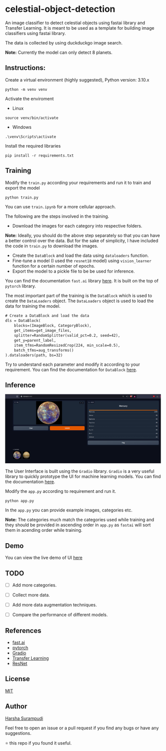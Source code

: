 # celestial-object-detection
An image classifier to detect celestial objects using fastai library and Transfer Learning. It is meant to be used as a template for building image classifiers using fastai library.

The data is collected by using duckduckgo image search.

**Note:** Currently the model can only detect 8 planets.


## Instructions:

Create a virtual environment (highly suggested), Python version: 3.10.x
```
python -m venv venv
```
Activate the enviroment
- Linux
```
source venv/bin/activate
```
- Windows
```
.\venv\Scripts\activate
```
Install the required libraries
```
pip install -r requirements.txt
```

## Training

Modify the `train.py` according your requirements and run it to train and export the model
```
python train.py
```
You can use `train.ipynb` for a more cellular approach.

The following are the steps involved in the training.

- Download the images for each category into respective folders.

**Note:** Ideally, you should do the above step separately so that you can have a better control over the data. But for the sake of simplicity, I have included the code in `train.py` to download the images.
- Create the `DataBlock` and load the data using `dataloaders` function.
- Fine-tune a model (I used the `resnet18` model) using `vision_learner` function for a certain number of epochs.
- Export the model to a pickle file to be be used for inference.

You can find the documentation `fast.ai` library [here](https://docs.fast.ai/). It is built on the top of `pytorch` library.

The most important part of the training is the `DataBlock` which is used to create the `DataLoaders` object. The `DataLoaders` object is used to load the data for training the model.

```
# Create a DataBlock and load the data
dls = DataBlock(
    blocks=(ImageBlock, CategoryBlock), 
    get_items=get_image_files, 
    splitter=RandomSplitter(valid_pct=0.2, seed=42),
    get_y=parent_label,
    item_tfms=RandomResizedCrop(224, min_scale=0.5),
    batch_tfms=aug_transforms()
).dataloaders(path, bs=32)
```
Try to understand each parameter and modify it according to your requirement. You can find the documentation for `DataBlock` [here](https://docs.fast.ai/data.block.html).

## Inference

![Screenshot 1](/demo.png)

The User Interface is built using the `Gradio` library. `Gradio` is a very useful library to quickly prototype the UI for machine learning models. You can find the documentation [here](https://gradio.app/docs/).

Modify the `app.py` according to requirement and run it.

```
python app.py
```

In the `app.py` you can provide example images, categories etc. 

**Note:** The categories much match the categories used while training and they should be provided in ascending order in `app.py` as `fastai` will sort them in acending order while training.



## Demo

You can view the live demo of UI [here](https://huggingface.co/spaces/harshasurampudi/Which_Planet)

## TODO

- [ ] Add more categories.
- [ ] Collect more data.
- [ ] Add more data augmentation techniques.
- [ ] Compare the performance of different models.


## References

- [fast.ai](https://docs.fast.ai/)
- [pytorch](https://pytorch.org/docs/stable/index.html)
- [Gradio](https://gradio.app/docs/)
- [Transfer Learning](https://en.wikipedia.org/wiki/Transfer_learning)
- [ResNet](https://en.wikipedia.org/wiki/Residual_neural_network)

## License

[MIT](https://choosealicense.com/licenses/mit/)

## Author

[Harsha Surampudi](https://github.com/HarshaSurampudi)


Feel free to open an issue or a pull request if you find any bugs or have any suggestions.

:star: this repo if you found it useful.
